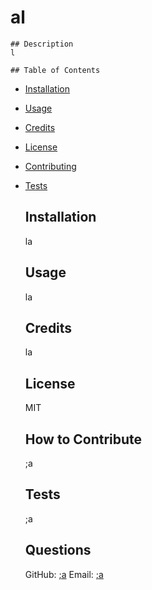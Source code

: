 # al

    ## Description 
    l

    ## Table of Contents
- [Installation](#installation)
- [Usage](#usage)
- [Credits](#credits)
- [License](#license)
- [Contributing](#contributing)
- [Tests](#tests)


    ## Installation
    la

    ## Usage
    la

    ## Credits
    la

    ## License
    MIT

    ## How to Contribute
    ;a

    ## Tests
    ;a

    ## Questions
    GitHub: [;a](https://github.com/;a)
    Email: [;a](mailto:;a)
  